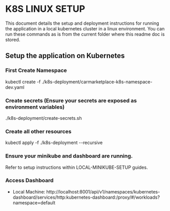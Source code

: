 # K8S LINUX SETUP
This document details the setup and deployment instructions for running the application in a local kubernetes cluster in a linux environment.
You can run these commands as is from the current folder where this readme doc is stored.

## Setup the application on Kubernetes
### First Create Namespace
kubectl create -f ./k8s-deployment/carmarketplace-k8s-namespace-dev.yaml

### Create secrets (Ensure your secrets are exposed as environment variables)
./k8s-deployment/create-secrets.sh

### Create all other resources
kubectl apply -f ./k8s-deployment --recursive

### Ensure your minikube and dashboard are running.
Refer to setup instructions within LOCAL-MINIKUBE-SETUP guides.

### Access Dashboard
* Local Machine: http://localhost:8001/api/v1/namespaces/kubernetes-dashboard/services/http:kubernetes-dashboard:/proxy/#/workloads?namespace=default